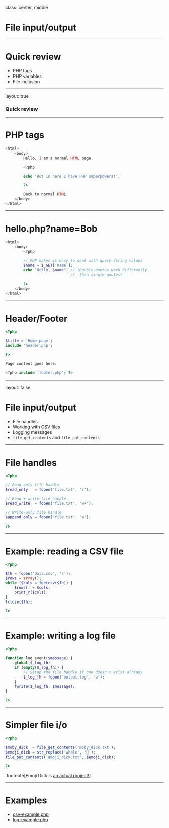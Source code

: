 <!--

template: slideshow.php

-->

class: center, middle

# File input/output

---

# Quick review

* PHP tags
* PHP variables
* File inclusion

---

layout: true

### Quick review

---

# PHP tags

```php
<html>
	<body>
		Hello, I am a normal HTML page.

		<?php

		echo 'But in here I have PHP superpowers!';

		?>

		Back to normal HTML.
	</body>
</html>
```

---

# hello.php?name=Bob

```php
<html>
	<body>
		<?php
		
		// PHP makes it easy to deal with query string values
		$name = $_GET['name'];
		echo "Hello, $name"; // (Double-quotes work differently
		                     //  than single-quotes)
		
		?>
	</body>
</html>
```

---

# Header/Footer

```php
<?php

$title = 'Home page';
include 'header.php';

?>

Page content goes here.

<?php include 'footer.php'; ?>
```

---

layout: false

# File input/output

* File handles
* Working with CSV files
* Logging messages
* `file_get_contents` and `file_put_contents`

---

# File handles

```php
<?php

// Read-only file handle
$read_only   = fopen('file.txt', 'r');

// Read + write file handle
$read_write  = fopen('file.txt', 'w+');

// Write-only file handle
$append_only = fopen('file.txt', 'a');

?>
```

---

# Example: reading a CSV file

```php
<?php

$fh = fopen('data.csv', 'r');
$rows = array();
while ($cols = fgetcsv($fh)) {
	$rows[] = $cols;
	print_r($cols);
}
fclose($fh);

?>
```

---

# Example: writing a log file

```php
<?php

function log_event($message) {
	global $_log_fh;
	if (empty($_log_fh)) {
		// Setup the file handle if one doesn't exist already
		$_log_fh = fopen('output.log', 'a');
	}
	fwrite($_log_fh, $message);
}

?>
```

---

# Simpler file i/o

```php
<?php

$moby_dick  = file_get_contents('moby_dick.txt');
$emoji_dick = str_replace('whale', '🐳');
file_put_contents('emoji_dick.txt', $emoji_dick);

?>
```

.footnote[Emoji Dick is [an actual project!](http://www.emojidick.com/)]

---

# Examples

* [csv-example.php](https://github.com/dphiffer/scripting/blob/fall-2015/week10/csv-example.php)
* [log-example.php](https://github.com/dphiffer/scripting/blob/fall-2015/week10/log-example.php)

